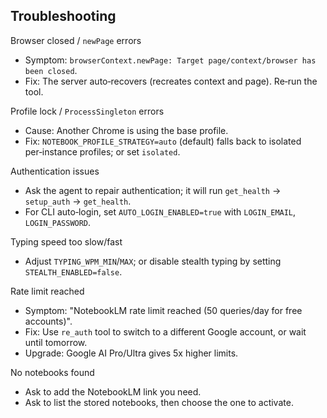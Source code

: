 ## Troubleshooting

Browser closed / `newPage` errors
- Symptom: `browserContext.newPage: Target page/context/browser has been closed`.
- Fix: The server auto‑recovers (recreates context and page). Re‑run the tool.

Profile lock / `ProcessSingleton` errors
- Cause: Another Chrome is using the base profile.
- Fix: `NOTEBOOK_PROFILE_STRATEGY=auto` (default) falls back to isolated per‑instance profiles; or set `isolated`.

Authentication issues
- Ask the agent to repair authentication; it will run `get_health` → `setup_auth` → `get_health`.
- For CLI auto‑login, set `AUTO_LOGIN_ENABLED=true` with `LOGIN_EMAIL`, `LOGIN_PASSWORD`.

Typing speed too slow/fast
- Adjust `TYPING_WPM_MIN`/`MAX`; or disable stealth typing by setting `STEALTH_ENABLED=false`.

Rate limit reached
- Symptom: "NotebookLM rate limit reached (50 queries/day for free accounts)".
- Fix: Use `re_auth` tool to switch to a different Google account, or wait until tomorrow.
- Upgrade: Google AI Pro/Ultra gives 5x higher limits.

No notebooks found
- Ask to add the NotebookLM link you need.
- Ask to list the stored notebooks, then choose the one to activate.
